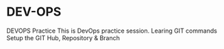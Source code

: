 # DEV-OPS
DEVOPS Practice
This is DevOps practice session. Learing GIT commands
Setup the GIT Hub, Repository & Branch
